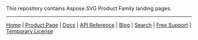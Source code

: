 This repository contains Aspose.SVG Product Family landing pages.

------------
[Home](https://www.aspose.com/) | [Product Page](https://products.aspose.com/svg/) | [Docs](https://docs.aspose.com/svg/) | [API Reference](https://apireference.aspose.com/svg) | [Blog](https://blog.aspose.com/category/svg/) | [Search](https://search.aspose.com/) | [Free Support](https://forum.aspose.com/c/svg) |  [Temporary License](https://purchase.aspose.com/temporary-license)

